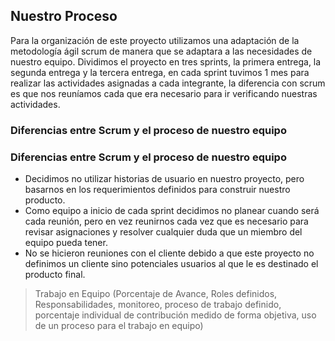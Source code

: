 ## Nuestro Proceso
Para la organización de este proyecto utilizamos una adaptación de la metodología ágil scrum de manera que se adaptara a las necesidades de nuestro equipo.
Dividimos el proyecto en tres sprints, la primera entrega, la segunda entrega y la tercera entrega, en cada sprint tuvimos 1 mes para realizar las actividades asignadas a cada integrante, la diferencia con scrum es que nos reuníamos cada que era necesario para ir verificando nuestras actividades.

### Diferencias entre Scrum y el proceso de nuestro equipo
### **Diferencias entre Scrum y el proceso de nuestro equipo**
- Decidimos no utilizar historias de usuario en nuestro proyecto, pero basarnos en los requerimientos definidos para construir nuestro producto. 
-	Como equipo a inicio de cada sprint decidimos no planear cuando será cada reunión, pero en vez reunirnos cada vez que es necesario para revisar asignaciones y resolver cualquier duda que un miembro del equipo pueda tener.
-	No se hicieron reuniones con el cliente debido a que este proyecto no definimos un cliente sino potenciales usuarios al que le es destinado el producto final.

> Trabajo	en	Equipo	(Porcentaje	de	Avance,	Roles	definidos,	Responsabilidades,	monitoreo,	proceso	de	trabajo	definido,	porcentaje	individual	de	contribución	medido	de	forma	objetiva,	uso	de	un	proceso	para	el	trabajo	en	equipo)
